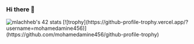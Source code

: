 ### Hi there 👋
<img src="https://badge.mediaplus.ma/darkblue/mlachheb" alt="mlachheb's 42 stats" />
[![trophy](https://github-profile-trophy.vercel.app/?username=mohamedamine456)](https://github.com/mohamedamine456/github-profile-trophy)
<!--
**mohamedamine456/mohamedamine456** is a ✨ _special_ ✨ repository because its `README.md` (this file) appears on your GitHub profile.

Here are some ideas to get you started:

- 🔭 I’m currently working on ...
- 🌱 I’m currently learning ...
- 👯 I’m looking to collaborate on ...
- 🤔 I’m looking for help with ...
- 💬 Ask me about ...
- 📫 How to reach me: ...
- 😄 Pronouns: ...
- ⚡ Fun fact: ...
-->
